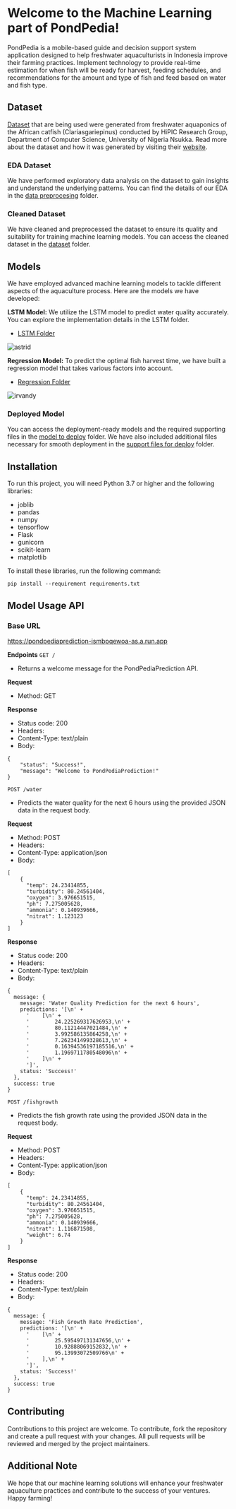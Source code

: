 # Welcome to the Machine Learning part of PondPedia!

PondPedia is a mobile-based guide and decision support system application designed to help freshwater aquaculturists in Indonesia improve their farming practices. Implement technology to provide real-time estimation for when fish will be ready for harvest, feeding schedules, and recommendations for the amount and type of fish and feed based on water and fish type.

## Dataset
[Dataset](https://www.kaggle.com/datasets/ogbuokiriblessing/sensor-based-aquaponics-fish-pond-datasets) that are being used were generated from freshwater aquaponics of the African catfish (Clariasgariepinus) conducted by HiPIC Research Group, Department of Computer Science, University of Nigeria Nsukka. Read more about the dataset and how it was generated by visiting their [website](https://aquaponics.hipiclab.org/the-project/).

### EDA Dataset
We have performed exploratory data analysis on the dataset to gain insights and understand the underlying patterns. You can find the details of our EDA in the [data preprocesing](https://github.com/PondPedia/machine-learning/tree/main/dataset/data_preprocessing) folder.

### Cleaned Dataset
We have cleaned and preprocessed the dataset to ensure its quality and suitability for training machine learning models. You can access the cleaned dataset in the [dataset](https://github.com/PondPedia/machine-learning/tree/main/notebook/dataset) folder.

## Models
We have employed advanced machine learning models to tackle different aspects of the aquaculture process. Here are the models we have developed:

**LSTM Model:** We utilize the LSTM model to predict water quality accurately. You can explore the implementation details in the LSTM folder.
- [LSTM Folder](https://github.com/PondPedia/machine-learning/tree/main/online_prediction/assets)

![astrid](https://github.com/PondPedia/machine-learning/assets/114053967/5dd4d4d7-d433-4167-85e6-bb7a36943f86)


**Regression Model:** To predict the optimal fish harvest time, we have built a regression model that takes various factors into account.
- [Regression Folder](https://github.com/PondPedia/machine-learning/tree/main/online_prediction/assets)

![irvandy](https://github.com/PondPedia/machine-learning/assets/114053967/8d1a572b-b698-46fb-b053-db758797f554)


### Deployed Model
You can access the deployment-ready models and the required supporting files in the [model to deploy](https://github.com/PondPedia/machine-learning/tree/main/online_prediction/assets) folder. We have also included additional files necessary for smooth deployment in the [support files for deploy](https://github.com/PondPedia/machine-learning/tree/main/online_prediction) folder.

## Installation
To run this project, you will need Python 3.7 or higher and the following libraries:

- joblib
- pandas
- numpy
- tensorflow
- Flask
- gunicorn
- scikit-learn
- matplotlib

To install these libraries, run the following command:

```pip install --requirement requirements.txt```

## Model Usage API
### Base URL
https://pondpediaprediction-ismbpqewoa-as.a.run.app

**Endpoints**
`GET /`
- Returns a welcome message for the PondPediaPrediction API.

**Request**
- Method: GET

**Response**
- Status code: 200
- Headers:
- Content-Type: text/plain
- Body:
```
{
    "status": "Success!",
    "message": "Welcome to PondPediaPrediction!"
}
```

`POST /water`
- Predicts the water quality for the next 6 hours using the provided JSON data in the request body.

**Request**
- Method: POST
- Headers:
- Content-Type: application/json
- Body:
```
[
    {
      "temp": 24.23414855,
      "turbidity": 80.24561404,
      "oxygen": 3.976651515,
      "ph": 7.275005628,
      "ammonia": 0.140939666,
      "nitrat": 1.123123
    }
]
```

**Response**
- Status code: 200
- Headers:
- Content-Type: text/plain
- Body:
```
{
  message: {
    message: 'Water Quality Prediction for the next 6 hours',
    predictions: '[\n' +
      '    [\n' +
      '        24.225269317626953,\n' +
      '        80.11214447021484,\n' +
      '        3.992586135864258,\n' +
      '        7.262341499328613,\n' +
      '        0.16394536197185516,\n' +
      '        1.1969711780548096\n' +
      '    ]\n' +
      ']',
    status: 'Success!'
  },
  success: true
}
```


`POST /fishgrowth`
- Predicts the fish growth rate using the provided JSON data in the request body.

**Request**
- Method: POST
- Headers:
- Content-Type: application/json
- Body:
```
[
    {
      "temp": 24.23414855,
      "turbidity": 80.24561404,
      "oxygen": 3.976651515,
      "ph": 7.275005628,
      "ammonia": 0.140939666,
      "nitrat": 1.116871508,
      "weight": 6.74
    }
]
```

**Response**
- Status code: 200
- Headers:
- Content-Type: text/plain
- Body:
```
{
  message: {
    message: 'Fish Growth Rate Prediction',
    predictions: '[\n' +
      '    [\n' +
      '        25.595497131347656,\n' +
      '        10.92888069152832,\n' +
      '        95.13993072509766\n' +
      '    ],\n' +
      ']',
    status: 'Success!'
  },
  success: true
}
```


## Contributing
Contributions to this project are welcome. To contribute, fork the repository and create a pull request with your changes. All pull requests will be reviewed and merged by the project maintainers.


## Additional Note
We hope that our machine learning solutions will enhance your freshwater aquaculture practices and contribute to the success of your ventures. Happy farming!
